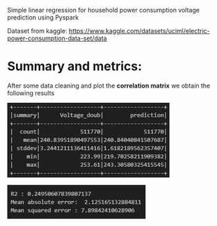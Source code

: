 Simple linear regression for household power consumption voltage prediction using Pyspark

Dataset from kaggle: https://www.kaggle.com/datasets/uciml/electric-power-consumption-data-set/data


# Summary and metrics:

After some data cleaning and plot the **correlation matrix** we obtain the following results


![images/summary.jpg](images/summary.jpg)


![images/metrics.jpg](images/metrics.jpg)



